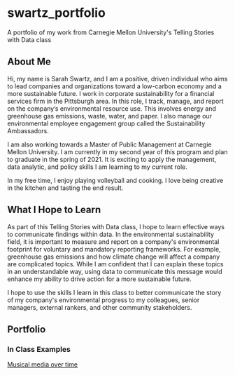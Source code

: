 # swartz_portfolio
A portfolio of my work from Carnegie Mellon University's Telling Stories with Data class

## About Me
Hi, my name is Sarah Swartz, and I am a positive, driven individual who aims to lead companies and organizations toward a low-carbon economy and a more sustainable future. I work in corporate sustainability for a financial services firm in the Pittsburgh area. In this role, I track, manage, and report on the company’s environmental resource use. This involves energy and greenhouse gas emissions, waste, water, and paper. I also manage our environmental employee engagement group called the Sustainability Ambassadors.  

I am also working towards a Master of Public Management at Carnegie Mellon University. I am currently in my second year of this program and plan to graduate in the spring of 2021. It is exciting to apply the management, data analytic, and policy skills I am learning to my current role.  

In my free time, I enjoy playing volleyball and cooking.  I love being creative in the kitchen and tasting the end result.

## What I Hope to Learn
As part of this Telling Stories with Data class, I hope to learn effective ways to communicate findings within data. In the environmental sustainability field, it is important to measure and report on a company's environmental footprint for voluntary and mandatory reporting  frameworks. For example, greenhouse gas emissions and how climate change will affect a company are complicated topics. While I am confident that I can explain these topics in an understandable way, using data to communicate this message would enhance my ability to drive action for a more sustainable future.  

I hope to use the skills I learn in this class to better communicate the story of my company's environmental progress to my colleagues, senior managers, external rankers, and other community stakeholders. 

## Portfolio

### In Class Examples
[Musical media over time](https://sarahswa.github.io/swartz_portfolio/musicexample)

